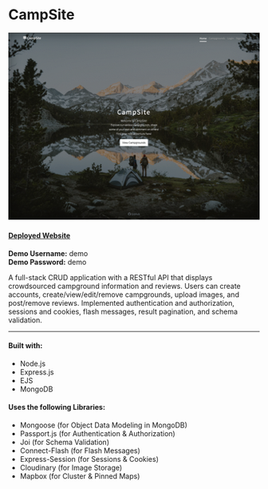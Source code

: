 # CampSite

![gif](https://github.com/kaquino1/campsite/blob/main/campsite.gif?raw=true)

#### [Deployed Website](https://camp-site-app.herokuapp.com)

**Demo Username:** demo  
**Demo Password:** demo

A full-stack CRUD application with a RESTful API that displays crowdsourced campground information and reviews. Users can create accounts, create/view/edit/remove campgrounds, upload images, and post/remove reviews. Implemented authentication and authorization, sessions and cookies, flash messages, result pagination, and schema validation.

---

#### Built with:

- Node.js
- Express.js
- EJS
- MongoDB

#### Uses the following Libraries:

- Mongoose (for Object Data Modeling in MongoDB)
- Passport.js (for Authentication & Authorization)
- Joi (for Schema Validation)
- Connect-Flash (for Flash Messages)
- Express-Session (for Sessions & Cookies)
- Cloudinary (for Image Storage)
- Mapbox (for Cluster & Pinned Maps)
